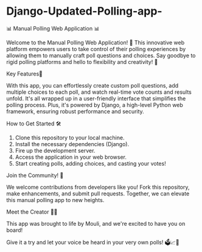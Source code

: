# Django-Updated-Polling-app-

📊 Manual Polling Web Application 📊

Welcome to the Manual Polling Web Application! 🎉 This innovative web platform empowers users to take control of their polling experiences by allowing them to manually craft poll questions and choices. Say goodbye to rigid polling platforms and hello to flexibility and creativity! 🚀

Key Features🌟

With this app, you can effortlessly create custom poll questions, add multiple choices to each poll, and watch real-time vote counts and results unfold. It's all wrapped up in a user-friendly interface that simplifies the polling process. Plus, it's powered by Django, a high-level Python web framework, ensuring robust performance and security.

How to Get Started 🛠️

1. Clone this repository to your local machine.
2. Install the necessary dependencies (Django).
3. Fire up the development server.
4. Access the application in your web browser.
5. Start creating polls, adding choices, and casting your votes!

Join the Community! 🤝

We welcome contributions from developers like you! Fork this repository, make enhancements, and submit pull requests. Together, we can elevate this manual polling app to new heights.

Meet the Creator 🧑‍💻

This app was brought to life by Mouli, and we're excited to have you on board!

Give it a try and let your voice be heard in your very own polls! 🗳️📈📝
